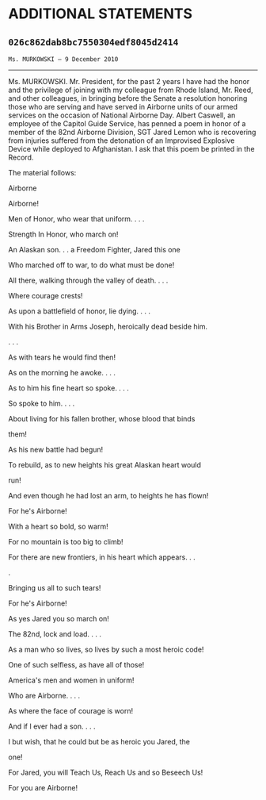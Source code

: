 # ADDITIONAL STATEMENTS
## `026c862dab8bc7550304edf8045d2414`
`Ms. MURKOWSKI — 9 December 2010`

---

 Ms. MURKOWSKI. Mr. President, for the past 2 years I have had 
the honor and the privilege of joining with my colleague from Rhode 
Island, Mr. Reed, and other colleagues, in bringing before the Senate a 
resolution honoring those who are serving and have served in Airborne 
units of our armed services on the occasion of National Airborne Day. 
Albert Caswell, an employee of the Capitol Guide Service, has penned a 
poem in honor of a member of the 82nd Airborne Division, SGT Jared 
Lemon who is recovering from injuries suffered from the detonation of 
an Improvised Explosive Device while deployed to Afghanistan. I ask 
that this poem be printed in the Record.

The material follows:

















Airborne



 Airborne!


 Men of Honor, who wear that uniform. . . .


 Strength In Honor, who march on!


 An Alaskan son. . . a Freedom Fighter, Jared this one


 Who marched off to war, to do what must be done!


 All there, walking through the valley of death. . . .


 Where courage crests!


 As upon a battlefield of honor, lie dying. . . .


 With his Brother in Arms Joseph, heroically dead beside him. 





 . . .


 As with tears he would find then!


 As on the morning he awoke. . . .


 As to him his fine heart so spoke. . . .


 So spoke to him. . . .


 About living for his fallen brother, whose blood that binds 





 them!


 As his new battle had begun!


 To rebuild, as to new heights his great Alaskan heart would 





 run!


 And even though he had lost an arm, to heights he has flown!


 For he's Airborne!


 With a heart so bold, so warm!


 For no mountain is too big to climb!


 For there are new frontiers, in his heart which appears. . . 





 .


 Bringing us all to such tears!


 For he's Airborne!


 As yes Jared you so march on!


 The 82nd, lock and load. . . .


 As a man who so lives, so lives by such a most heroic code!


 One of such selfless, as have all of those!


 America's men and women in uniform!


 Who are Airborne. . . .


 As where the face of courage is worn!


 And if I ever had a son. . . .


 I but wish, that he could but be as heroic you Jared, the 





 one!


 For Jared, you will Teach Us, Reach Us and so Beseech Us!


 For you are Airborne!
